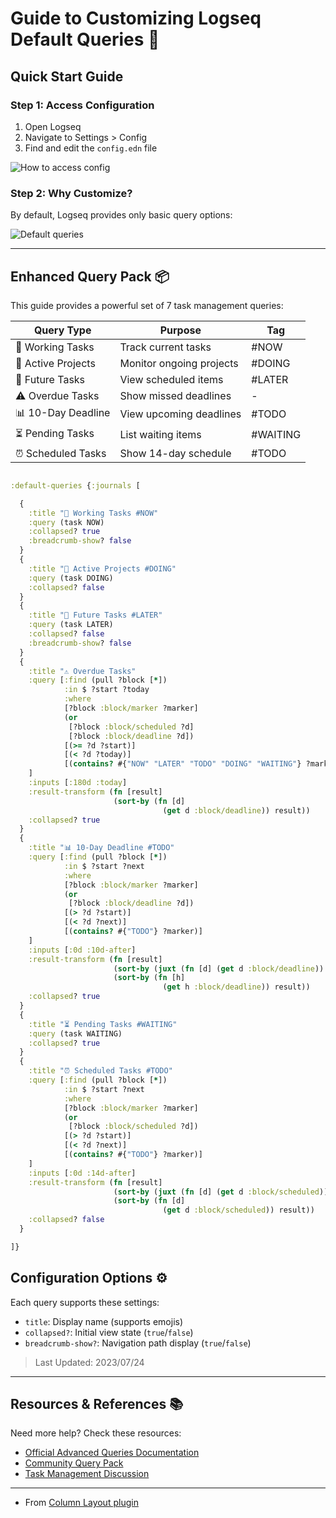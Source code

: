 # Guide to Customizing Logseq Default Queries 🎯

## Quick Start Guide

### Step 1: Access Configuration
1. Open Logseq
2. Navigate to Settings > Config
3. Find and edit the `config.edn` file

![How to access config](https://user-images.githubusercontent.com/111847207/200155115-0344d96b-5982-43ed-b3cb-f40107b5b858.gif)

### Step 2: Why Customize?
By default, Logseq provides only basic query options:

![Default queries](https://user-images.githubusercontent.com/111847207/200147305-6fe68860-faef-4f53-bf42-4c5a11d3330c.png)

---

## Enhanced Query Pack 📦

This guide provides a powerful set of 7 task management queries:

| Query Type | Purpose | Tag |
|------------|---------|-----|
| 🔨 Working Tasks | Track current tasks | #NOW |
| 🐬 Active Projects | Monitor ongoing projects | #DOING |
| 📅 Future Tasks | View scheduled items | #LATER |
| ⚠️ Overdue Tasks | Show missed deadlines | - |
| 📊 10-Day Deadline | View upcoming deadlines | #TODO |
| ⏳ Pending Tasks | List waiting items | #WAITING |
| ⏰ Scheduled Tasks | Show 14-day schedule | #TODO |

```Clojure

:default-queries {:journals [

  {
    :title "🔨 Working Tasks #NOW"
    :query (task NOW)
    :collapsed? true
    :breadcrumb-show? false
  }
  {
    :title "🐬 Active Projects #DOING"
    :query (task DOING)
    :collapsed? false
  }
  {
    :title "📅 Future Tasks #LATER"
    :query (task LATER)
    :collapsed? false
    :breadcrumb-show? false
  }
  {
    :title "⚠️ Overdue Tasks"
    :query [:find (pull ?block [*])
            :in $ ?start ?today
            :where
            [?block :block/marker ?marker]
            (or
             [?block :block/scheduled ?d]
             [?block :block/deadline ?d])
            [(>= ?d ?start)]
            [(< ?d ?today)]
            [(contains? #{"NOW" "LATER" "TODO" "DOING" "WAITING"} ?marker)]
    ]
    :inputs [:180d :today]
    :result-transform (fn [result]
                       (sort-by (fn [d]
                                  (get d :block/deadline)) result))
    :collapsed? true
  }
  {
    :title "📊 10-Day Deadline #TODO"
    :query [:find (pull ?block [*])
            :in $ ?start ?next
            :where
            [?block :block/marker ?marker]
            (or
             [?block :block/deadline ?d])
            [(> ?d ?start)]
            [(< ?d ?next)]
            [(contains? #{"TODO"} ?marker)]
    ]
    :inputs [:0d :10d-after]
    :result-transform (fn [result]
                       (sort-by (juxt (fn [d] (get d :block/deadline)) result)
                       (sort-by (fn [h]
                                  (get h :block/deadline)) result))
    :collapsed? true
  }
  {
    :title "⏳ Pending Tasks #WAITING"
    :query (task WAITING)
    :collapsed? true
  }
  {
    :title "⏰ Scheduled Tasks #TODO"
    :query [:find (pull ?block [*])
            :in $ ?start ?next
            :where
            [?block :block/marker ?marker]
            (or
             [?block :block/scheduled ?d])
            [(> ?d ?start)]
            [(< ?d ?next)]
            [(contains? #{"TODO"} ?marker)]
    ]
    :inputs [:0d :14d-after]
    :result-transform (fn [result]
                       (sort-by (juxt (fn [d] (get d :block/scheduled)) result)
                       (sort-by (fn [d]
                                  (get d :block/scheduled)) result))
    :collapsed? false
  }

]}

```

## Configuration Options ⚙️

Each query supports these settings:
- `title`: Display name (supports emojis)
- `collapsed?`: Initial view state (`true`/`false`)
- `breadcrumb-show?`: Navigation path display (`true`/`false`)

> Last Updated: 2023/07/24

--- 

## Resources & References 📚

Need more help? Check these resources:
- [Official Advanced Queries Documentation](https://docs.logseq.com/#/page/advanced%20queries)
- [Community Query Pack](https://gist.github.com/psu/abf8d8c206f11d56c0e214d0bfcf065f#file-logseq-config-default-queries-edn-L50-L257)
- [Task Management Discussion](https://discuss.logseq.com/t/queries-for-task-management/14937)

---

- From [Column Layout plugin](https://github.com/YU000jp/Logseq-column-Layout)

